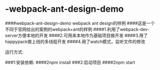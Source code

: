 # -webpack-ant-design-demo
####webpack-ant-design-demo webpack ant design的样例
####这是一个不同于官网给出的案例的webpack+ant的样例
####1.利用了webpack-dev-server方便本地的开发
####2.可用来本地作为基础项目做开发
####3.用了happypack做上线的多线程开发
####4.用了watch模式，监听文件的修改

运行方式:

###1:安装依赖:
####2npm install
###2:启动项目
####2npm start


